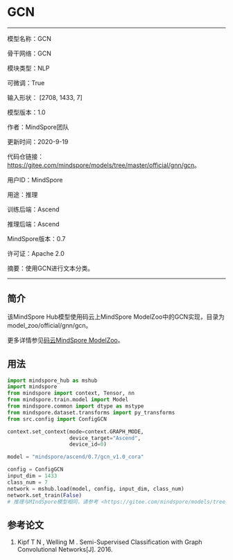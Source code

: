 # GCN

---

模型名称：GCN

骨干网络：GCN

模块类型：NLP

可微调：True

输入形状： [2708, 1433, 7]

模型版本：1.0

作者：MindSpore团队

更新时间：2020-9-19

代码仓链接：<https://gitee.com/mindspore/models/tree/master/official/gnn/gcn>。

用户ID：MindSpore

用途：推理

训练后端：Ascend

推理后端：Ascend

MindSpore版本：0.7

许可证：Apache 2.0

摘要：使用GCN进行文本分类。

---

## 简介

该MindSpore Hub模型使用码云上MindSpore ModelZoo中的GCN实现，目录为model_zoo/official/gnn/gcn。

更多详情参见[码云MindSpore ModelZoo](https://gitee.com/mindspore/mindspore/blob/master/model_zoo/official/gnn/gcn/README.md)。

## 用法

```python
import mindspore_hub as mshub
import mindspore
from mindspore import context, Tensor, nn
from mindspore.train.model import Model
from mindspore.common import dtype as mstype
from mindspore.dataset.transforms import py_transforms
from src.config import ConfigGCN

context.set_context(mode=context.GRAPH_MODE,
                    device_target="Ascend",
                    device_id=0)

model = "mindspore/ascend/0.7/gcn_v1.0_cora"

config = ConfigGCN
input_dim = 1433
class_num = 7
network = mshub.load(model, config, input_dim, class_num)
network.set_train(False)
# 推理与MIndSpore模型相同，请参考 <https://gitee.com/mindspore/models/tree/master/official/gnn/gcn>。
```

## 参考论文

1. Kipf T N , Welling M . Semi-Supervised Classification with Graph Convolutional Networks[J]. 2016.
